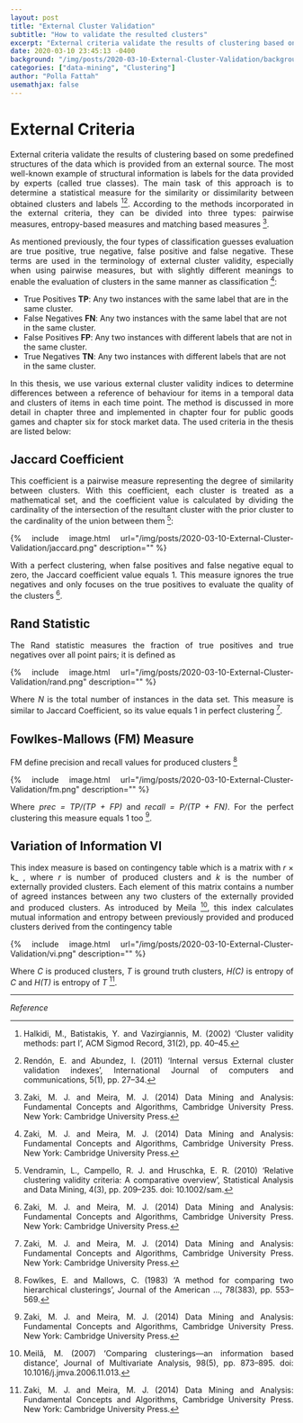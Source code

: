 ```yaml
---
layout: post
title: "External Cluster Validation"
subtitle: "How to validate the resulted clusters"
excerpt: "External criteria validate the results of clustering based on some predefined structures of the data which is provided from an external source."
date: 2020-03-10 23:45:13 -0400
background: "/img/posts/2020-03-10-External-Cluster-Validation/background.png"
categories: ["data-mining", "Clustering"]
author: "Polla Fattah"
usemathjax: false
---
```

<style>body p{text-align: justify}</style>


# External Criteria

External criteria validate the results of clustering based on some predefined structures of the data which is provided from an external source. The most well-known example of structural information is labels for the data provided by experts (called true classes). The main task of this approach is to determine a statistical measure for the similarity or dissimilarity between obtained clusters and labels [^2][^3]. According to the methods incorporated in the external criteria, they can be divided into three types: pairwise measures, entropy-based measures and matching based measures [^1].

As mentioned previously, the four types of classification guesses evaluation are true positive, true negative, false positive and false negative. These terms are used in the terminology of external cluster validity, especially when using pairwise measures, but with slightly different meanings to enable the evaluation of clusters in the same manner as classification [^1]:

- True Positives **TP**: Any two instances with the same label that are in the same cluster.
- False Negatives **FN**: Any two instances with the same label that are not in the same cluster.
- False Positives **FP**: Any two instances with different labels that are not in the same cluster.
- True Negatives **TN**: Any two instances with different labels that are not in the same cluster.

In this thesis, we use various external cluster validity indices to determine differences between a reference of behaviour for items in a temporal data and clusters of items in each time point. The method is discussed in more detail in chapter three and implemented in chapter four for public goods games and chapter six for stock market data. The used criteria in the thesis are listed below:

## Jaccard Coefficient
This coefficient is a pairwise measure representing the degree of similarity between clusters. With this coefficient, each cluster is treated as a mathematical set, and the coefficient value is calculated by dividing the cardinality of the intersection of the resultant cluster with the prior cluster to the cardinality of the union between them [^4]:

{% include image.html url="/img/posts/2020-03-10-External-Cluster-Validation/jaccard.png" description="" %}


With a perfect clustering, when false positives and false negative equal to zero, the Jaccard coefficient value equals 1. This measure ignores the true negatives and only focuses on the true positives to evaluate the quality of the clusters [^1].

## Rand Statistic
The Rand statistic measures the fraction of true positives and true negatives over all point pairs; it is defined as

{% include image.html url="/img/posts/2020-03-10-External-Cluster-Validation/rand.png" description="" %}

Where _N_ is the total number of instances in the data set. This measure is similar to Jaccard Coefficient, so its value equals 1 in perfect clustering [^1].

## Fowlkes-Mallows (FM) Measure
FM define precision and recall values for produced clusters [^5]

{% include image.html url="/img/posts/2020-03-10-External-Cluster-Validation/fm.png" description="" %}

Where _prec = TP/(TP + FP)_ and _recall = P/(TP + FN)_. For the perfect clustering this measure equals 1 too [^1].

## Variation of Information VI
This index measure is based on contingency table which is a matrix with _r_ &times; k_ , where _r_ is number of produced clusters and _k_ is the number of externally provided clusters. Each element of this matrix contains a number of agreed instances between any two clusters of the externally provided and produced clusters. As introduced by Meila [^6], this index calculates mutual information and entropy between previously provided and produced clusters derived from the contingency table

{% include image.html url="/img/posts/2020-03-10-External-Cluster-Validation/vi.png" description="" %}

Where _C_ is produced clusters, _T_ is ground truth clusters, _H(C)_ is entropy of _C_ and _H(T)_ is entropy of _T_ [^1].

---

_Reference_

[^1]: Zaki, M. J. and Meira, M. J. (2014) Data Mining and Analysis: Fundamental Concepts and Algorithms, Cambridge University Press. New York: Cambridge University Press.
[^2]: Halkidi, M., Batistakis, Y. and Vazirgiannis, M. (2002) ‘Cluster validity methods: part I’, ACM Sigmod Record, 31(2), pp. 40–45.
[^3]: Rendón, E. and Abundez, I. (2011) ‘Internal versus External cluster validation indexes’, International Journal of computers and communications, 5(1), pp. 27–34.
[^4]: Vendramin, L., Campello, R. J. and Hruschka, E. R. (2010) ‘Relative clustering validity criteria: A comparative overview’, Statistical Analysis and Data Mining, 4(3), pp. 209–235. doi: 10.1002/sam.
[^5]: Fowlkes, E. and Mallows, C. (1983) ‘A method for comparing two hierarchical clusterings’, Journal of the American …, 78(383), pp. 553–569. 
[^6]: Meilă, M. (2007) ‘Comparing clusterings—an information based distance’, Journal of Multivariate Analysis, 98(5), pp. 873–895. doi: 10.1016/j.jmva.2006.11.013.